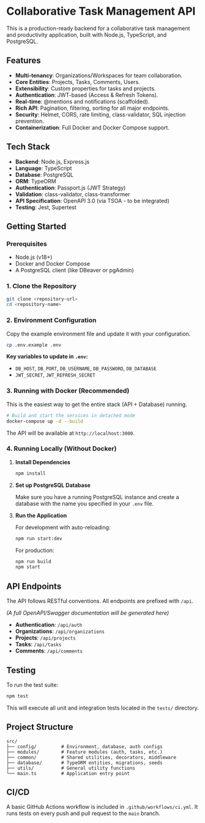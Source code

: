 # Collaborative Task Management API

This is a production-ready backend for a collaborative task management and productivity application, built with Node.js, TypeScript, and PostgreSQL.

## Features

- **Multi-tenancy**: Organizations/Workspaces for team collaboration.
- **Core Entities**: Projects, Tasks, Comments, Users.
- **Extensibility**: Custom properties for tasks and projects.
- **Authentication**: JWT-based (Access & Refresh Tokens).
- **Real-time**: @mentions and notifications (scaffolded).
- **Rich API**: Pagination, filtering, sorting for all major endpoints.
- **Security**: Helmet, CORS, rate limiting, class-validator, SQL injection prevention.
- **Containerization**: Full Docker and Docker Compose support.

## Tech Stack

- **Backend**: Node.js, Express.js
- **Language**: TypeScript
- **Database**: PostgreSQL
- **ORM**: TypeORM
- **Authentication**: Passport.js (JWT Strategy)
- **Validation**: class-validator, class-transformer
- **API Specification**: OpenAPI 3.0 (via TSOA - to be integrated)
- **Testing**: Jest, Supertest

## Getting Started

### Prerequisites

- Node.js (v18+)
- Docker and Docker Compose
- A PostgreSQL client (like DBeaver or pgAdmin)

### 1. Clone the Repository

```bash
git clone <repository-url>
cd <repository-name>
```

### 2. Environment Configuration

Copy the example environment file and update it with your configuration.

```bash
cp .env.example .env
```

**Key variables to update in `.env`:**
- `DB_HOST`, `DB_PORT`, `DB_USERNAME`, `DB_PASSWORD`, `DB_DATABASE`
- `JWT_SECRET`, `JWT_REFRESH_SECRET`

### 3. Running with Docker (Recommended)

This is the easiest way to get the entire stack (API + Database) running.

```bash
# Build and start the services in detached mode
docker-compose up -d --build
```

The API will be available at `http://localhost:3000`.

### 4. Running Locally (Without Docker)

1.  **Install Dependencies**

    ```bash
    npm install
    ```

2.  **Set up PostgreSQL Database**

    Make sure you have a running PostgreSQL instance and create a database with the name you specified in your `.env` file.

3.  **Run the Application**

    For development with auto-reloading:
    ```bash
    npm run start:dev
    ```

    For production:
    ```bash
    npm run build
    npm start
    ```

## API Endpoints

The API follows RESTful conventions. All endpoints are prefixed with `/api`.

*(A full OpenAPI/Swagger documentation will be generated here)*

- **Authentication**: `/api/auth`
- **Organizations**: `/api/organizations`
- **Projects**: `/api/projects`
- **Tasks**: `/api/tasks`
- **Comments**: `/api/comments`

## Testing

To run the test suite:

```bash
npm test
```

This will execute all unit and integration tests located in the `tests/` directory.

## Project Structure

```
src/
├── config/         # Environment, database, auth configs
├── modules/        # Feature modules (auth, tasks, etc.)
├── common/         # Shared utilities, decorators, middleware
├── database/       # TypeORM entities, migrations, seeds
├── utils/          # General utility functions
└── main.ts         # Application entry point
```

## CI/CD

A basic GitHub Actions workflow is included in `.github/workflows/ci.yml`. It runs tests on every push and pull request to the `main` branch.